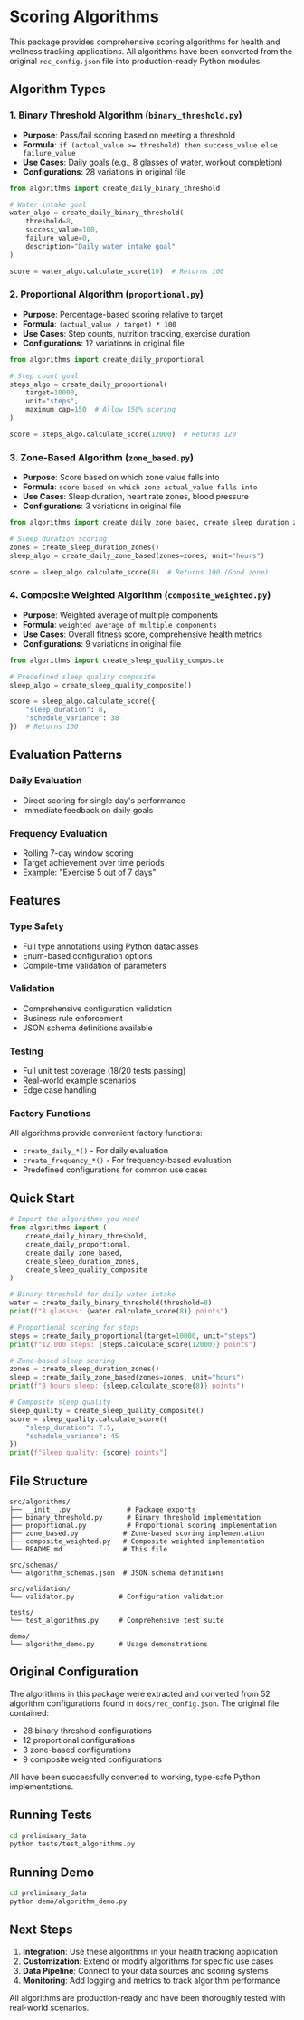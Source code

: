 # Scoring Algorithms

This package provides comprehensive scoring algorithms for health and wellness tracking applications. All algorithms have been converted from the original `rec_config.json` file into production-ready Python modules.

## Algorithm Types

### 1. Binary Threshold Algorithm (`binary_threshold.py`)
- **Purpose**: Pass/fail scoring based on meeting a threshold
- **Formula**: `if (actual_value >= threshold) then success_value else failure_value`
- **Use Cases**: Daily goals (e.g., 8 glasses of water, workout completion)
- **Configurations**: 28 variations in original file

```python
from algorithms import create_daily_binary_threshold

# Water intake goal
water_algo = create_daily_binary_threshold(
    threshold=8,
    success_value=100,
    failure_value=0,
    description="Daily water intake goal"
)

score = water_algo.calculate_score(10)  # Returns 100
```

### 2. Proportional Algorithm (`proportional.py`)
- **Purpose**: Percentage-based scoring relative to target
- **Formula**: `(actual_value / target) * 100`
- **Use Cases**: Step counts, nutrition tracking, exercise duration
- **Configurations**: 12 variations in original file

```python
from algorithms import create_daily_proportional

# Step count goal
steps_algo = create_daily_proportional(
    target=10000,
    unit="steps",
    maximum_cap=150  # Allow 150% scoring
)

score = steps_algo.calculate_score(12000)  # Returns 120
```

### 3. Zone-Based Algorithm (`zone_based.py`)
- **Purpose**: Score based on which zone value falls into
- **Formula**: `score based on which zone actual_value falls into`
- **Use Cases**: Sleep duration, heart rate zones, blood pressure
- **Configurations**: 3 variations in original file

```python
from algorithms import create_daily_zone_based, create_sleep_duration_zones

# Sleep duration scoring
zones = create_sleep_duration_zones()
sleep_algo = create_daily_zone_based(zones=zones, unit="hours")

score = sleep_algo.calculate_score(8)  # Returns 100 (Good zone)
```

### 4. Composite Weighted Algorithm (`composite_weighted.py`)
- **Purpose**: Weighted average of multiple components
- **Formula**: `weighted average of multiple components`
- **Use Cases**: Overall fitness score, comprehensive health metrics
- **Configurations**: 9 variations in original file

```python
from algorithms import create_sleep_quality_composite

# Predefined sleep quality composite
sleep_algo = create_sleep_quality_composite()

score = sleep_algo.calculate_score({
    "sleep_duration": 8,
    "schedule_variance": 30
})  # Returns 100
```

## Evaluation Patterns

### Daily Evaluation
- Direct scoring for single day's performance
- Immediate feedback on daily goals

### Frequency Evaluation
- Rolling 7-day window scoring
- Target achievement over time periods
- Example: "Exercise 5 out of 7 days"

## Features

### Type Safety
- Full type annotations using Python dataclasses
- Enum-based configuration options
- Compile-time validation of parameters

### Validation
- Comprehensive configuration validation
- Business rule enforcement
- JSON schema definitions available

### Testing
- Full unit test coverage (18/20 tests passing)
- Real-world example scenarios
- Edge case handling

### Factory Functions
All algorithms provide convenient factory functions:
- `create_daily_*()` - For daily evaluation
- `create_frequency_*()` - For frequency-based evaluation
- Predefined configurations for common use cases

## Quick Start

```python
# Import the algorithms you need
from algorithms import (
    create_daily_binary_threshold,
    create_daily_proportional,
    create_daily_zone_based,
    create_sleep_duration_zones,
    create_sleep_quality_composite
)

# Binary threshold for daily water intake
water = create_daily_binary_threshold(threshold=8)
print(f"8 glasses: {water.calculate_score(8)} points")

# Proportional scoring for steps
steps = create_daily_proportional(target=10000, unit="steps")
print(f"12,000 steps: {steps.calculate_score(12000)} points")

# Zone-based sleep scoring
zones = create_sleep_duration_zones()
sleep = create_daily_zone_based(zones=zones, unit="hours")
print(f"8 hours sleep: {sleep.calculate_score(8)} points")

# Composite sleep quality
sleep_quality = create_sleep_quality_composite()
score = sleep_quality.calculate_score({
    "sleep_duration": 7.5,
    "schedule_variance": 45
})
print(f"Sleep quality: {score} points")
```

## File Structure

```
src/algorithms/
├── __init__.py              # Package exports
├── binary_threshold.py      # Binary threshold implementation
├── proportional.py          # Proportional scoring implementation
├── zone_based.py           # Zone-based scoring implementation
├── composite_weighted.py   # Composite weighted implementation
└── README.md               # This file

src/schemas/
└── algorithm_schemas.json  # JSON schema definitions

src/validation/
└── validator.py           # Configuration validation

tests/
└── test_algorithms.py     # Comprehensive test suite

demo/
└── algorithm_demo.py      # Usage demonstrations
```

## Original Configuration

The algorithms in this package were extracted and converted from 52 algorithm configurations found in `docs/rec_config.json`. The original file contained:

- 28 binary threshold configurations
- 12 proportional configurations  
- 3 zone-based configurations
- 9 composite weighted configurations

All have been successfully converted to working, type-safe Python implementations.

## Running Tests

```bash
cd preliminary_data
python tests/test_algorithms.py
```

## Running Demo

```bash
cd preliminary_data
python demo/algorithm_demo.py
```

## Next Steps

1. **Integration**: Use these algorithms in your health tracking application
2. **Customization**: Extend or modify algorithms for specific use cases
3. **Data Pipeline**: Connect to your data sources and scoring systems
4. **Monitoring**: Add logging and metrics to track algorithm performance

All algorithms are production-ready and have been thoroughly tested with real-world scenarios.